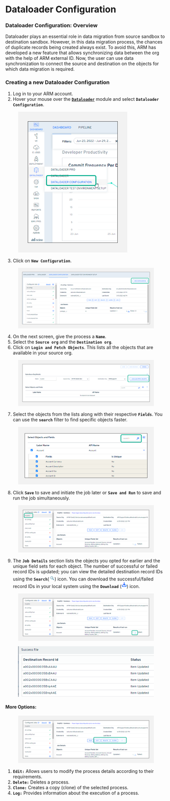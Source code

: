 # Dataloader Configuration

### Dataloader Configuration: Overview <a href="#dataloader-configuration-overview" id="dataloader-configuration-overview"></a>

Dataloader plays an essential role in data migration from source sandbox to destination sandbox. However, in this data migration process, the chances of duplicate records being created always exist. To avoid this, ARM has developed a new feature that allows synchronizing data between the org with the help of ARM external ID. Now, the user can use data synchronization to connect the source and destination on the objects for which data migration is required.

### Creating a new Dataloader Configuration <a href="#creating-a-new-dataloader-configuration" id="creating-a-new-dataloader-configuration"></a>

1. Log in to your ARM account.
2. Hover your mouse over the [**`Dataloader`**](dataloader-configuration.md#dataloader-configuration-overview) module and select **`Dataloader Configuration`**.

<figure><img src="../../../../.gitbook/assets/image (1106).png" alt="" width="341"><figcaption></figcaption></figure>

3. Click on **`New Configuration`**.

<figure><img src="../../../../.gitbook/assets/image (1107).png" alt=""><figcaption></figcaption></figure>

4. On the next screen, give the process a **`Name`**.
5. Select the **`Source org`** and the **`Destination org`**.
6. Click on **`Login and Fetch Objects`**. This lists all the objects that are available in your source org.

<figure><img src="../../../../.gitbook/assets/image (1108).png" alt=""><figcaption></figcaption></figure>

7. Select the objects from the lists along with their respective **`Fields`**. You can use the **`search`** filter to find specific objects faster.

<figure><img src="../../../../.gitbook/assets/image (1109).png" alt=""><figcaption></figcaption></figure>

8. Click **`Save`** to save and initiate the job later or **`Save and Run`** to save and run the job simultaneously.

<figure><img src="../../../../.gitbook/assets/image (1110).png" alt=""><figcaption></figcaption></figure>

9. The **`Job Details`** section lists the objects you opted for earlier and the unique field sets for each object. The number of successful or failed record IDs is updated; you can view the detailed destination record IDs using the **`Search`**(![](<../../../../.gitbook/assets/image (1111).png>)) icon. You can download the successful/failed record IDs in your local system using the **`Download`** (![](<../../../../.gitbook/assets/image (1112).png>)) icon.

<figure><img src="../../../../.gitbook/assets/image (1113).png" alt=""><figcaption></figcaption></figure>

<figure><img src="../../../../.gitbook/assets/image (1114).png" alt=""><figcaption></figcaption></figure>

#### More Options: <a href="#more-options" id="more-options"></a>

<figure><img src="../../../../.gitbook/assets/image (1115).png" alt=""><figcaption></figcaption></figure>

1. **`Edit:`** Allows users to modify the process details according to their requirements.
2. **`Delete:`** Deletes a process.
3. **`Clone:`** Creates a copy (clone) of the selected process.
4. **`Log:`** Provides information about the execution of a process.
